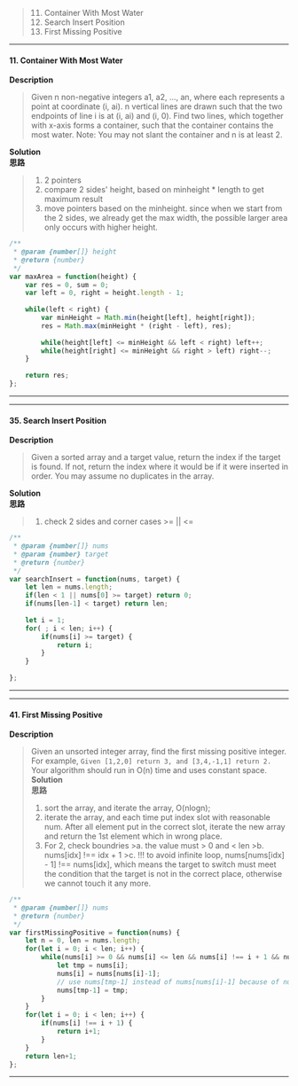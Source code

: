 >11. Container With Most Water
>35. Search Insert Position
>41. First Missing Positive

* * *
#### 11. Container With Most Water

**Description**   
>Given n non-negative integers a1, a2, ..., an, where each represents a point at coordinate (i, ai). n vertical lines are drawn such that the two endpoints of line i is at (i, ai) and (i, 0). Find two lines, which together with x-axis forms a container, such that the container contains the most water.
Note: You may not slant the container and n is at least 2.

**Solution**  
**思路**  
>1. 2 pointers
>2. compare 2 sides' height, based on minheight * length to get maximum result
>3. move pointers based on the minheight. since when we start from the 2 sides, we already get the max width, the possible larger area only occurs with higher height. 


```JavaScript
/**
 * @param {number[]} height
 * @return {number}
 */
var maxArea = function(height) {
    var res = 0, sum = 0;
    var left = 0, right = height.length - 1;
    
    while(left < right) {
        var minHeight = Math.min(height[left], height[right]);
        res = Math.max(minHeight * (right - left), res);
        
        while(height[left] <= minHeight && left < right) left++;
        while(height[right] <= minHeight && right > left) right--;
    }
        
    return res;
};
```
* * *
* * *
#### 35. Search Insert Position

**Description**   
>Given a sorted array and a target value, return the index if the target is found. If not, return the index where it would be if it were inserted in order.
>You may assume no duplicates in the array.

**Solution**  
**思路**  
>1. check 2 sides and corner cases >= || <=


```JavaScript
/**
 * @param {number[]} nums
 * @param {number} target
 * @return {number}
 */
var searchInsert = function(nums, target) {
    let len = nums.length;
    if(len < 1 || nums[0] >= target) return 0;
    if(nums[len-1] < target) return len;
    
    let i = 1;
    for( ; i < len; i++) {
        if(nums[i] >= target) {
            return i;
        }
    }
    
};
```
* * *
* * *
#### 41. First Missing Positive

**Description**   
>Given an unsorted integer array, find the first missing positive integer.
>For example,
>```Given [1,2,0] return 3, and [3,4,-1,1] return 2.```
>Your algorithm should run in O(n) time and uses constant space.
**Solution**  
**思路**  
>1. sort the array, and iterate the array, O(nlogn);
>2. iterate the array, and each time put index slot with reasonable num. After all element put in the correct slot, iterate the new array and return the 1st element which in wrong place.
>3. For 2, check boundries
    >a. the value must > 0 and < len
    >b. nums[idx] !== idx + 1
    >c. !!! to avoid infinite loop, nums[nums[idx] - 1] !== nums[idx], which means the target to switch must meet the condition that the target is not in the correct place, otherwise we cannot touch it any more.

```JavaScript
/**
 * @param {number[]} nums
 * @return {number}
 */
var firstMissingPositive = function(nums) {
    let n = 0, len = nums.length;
    for(let i = 0; i < len; i++) {
        while(nums[i] >= 0 && nums[i] <= len && nums[i] !== i + 1 && nums[nums[i]-1] !== nums[i]) {
            let tmp = nums[i];
            nums[i] = nums[nums[i]-1];
            // use nums[tmp-1] instead of nums[nums[i]-1] because of nums[i] got changed
            nums[tmp-1] = tmp;
        }
    }    
    for(let i = 0; i < len; i++) {
        if(nums[i] !== i + 1) {
            return i+1;
        }
    }
    return len+1;
};
```
* * *
